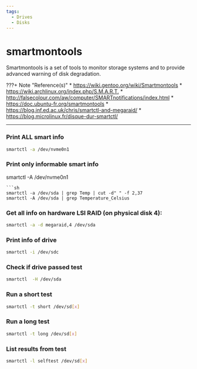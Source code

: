 ```yaml
---
tags:
  - Drives
  - Disks
---
```


# smartmontools

Smartmontools is a set of tools to monitor storage systems and to provide advanced warning of disk
degradation.

???+ Note "Reference(s)"
    * <https://wiki.gentoo.org/wiki/Smartmontools>
    * <https://wiki.archlinux.org/index.php/S.M.A.R.T.>
    * <http://falsecolour.com/aw/computer/SMARTnotifications/index.html>
    * <https://doc.ubuntu-fr.org/smartmontools>
    * <https://blog.inf.ed.ac.uk/chris/smartctl-and-megaraid/>
    * <https://blog.microlinux.fr/disque-dur-smartctl/>

---

### Print ALL smart info
```sh
smartctl -a /dev/nvme0n1 
```
### Print only informable smart info

smartctl -A /dev/nvme0n1 
```
```sh
smartctl -a /dev/sda | grep Temp | cut -d" " -f 2,37
smartctl -A /dev/sda | grep Temperature_Celsius
```

### Get all info on hardware LSI RAID (on physical disk 4):
```sh
smartctl -a -d megaraid,4 /dev/sda
```
### Print info of drive 
```sh
smartctl -i /dev/sdc
```
### Check if drive passed test
```sh
smartctl  -H /dev/sda 
```
### Run a short test
```sh
smartctl -t short /dev/sd[x]
```
### Run a long test
```sh
smartctl -t long /dev/sd[x]
```
### List results from test
```sh
smartctl -l selftest /dev/sd[x]
```